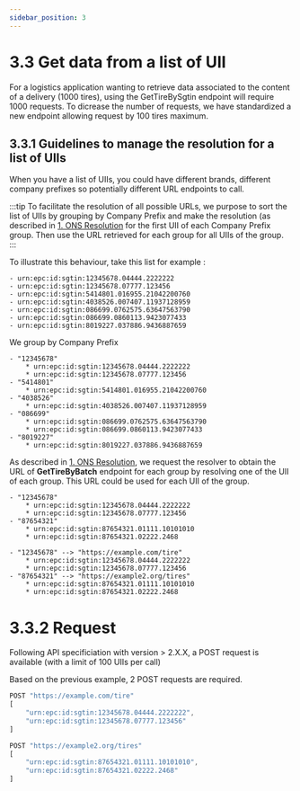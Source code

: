 ```yaml
---
sidebar_position: 3
---
```


# 3.3 Get data from a list of UII

For a logistics application wanting to retrieve data associated to the content of a delivery (1000 tires), using the GetTireBySgtin endpoint will require 1000 requests.
To dicrease the number of requests, we have standardized a new endpoint allowing request by 100 tires maximum.

## 3.3.1 Guidelines to manage the resolution for a list of UIIs

When you have a list of UIIs, you could have different brands, different company prefixes so potentially different URL endpoints to call.

:::tip
To facilitate the resolution of all possible URLs, we purpose to sort the list of UIIs by grouping by Company Prefix and make the resolution (as described in [1. ONS Resolution](../ons-resolution.md) for the first UII of each Company Prefix group. Then use the URL retrieved for each group for all UIIs of the group.
:::

To illustrate this behaviour, take this list for example :

```
- urn:epc:id:sgtin:12345678.04444.2222222
- urn:epc:id:sgtin:12345678.07777.123456
- urn:epc:id:sgtin:5414801.016955.21042200760
- urn:epc:id:sgtin:4038526.007407.11937128959
- urn:epc:id:sgtin:086699.0762575.63647563790
- urn:epc:id:sgtin:086699.0860113.9423077433
- urn:epc:id:sgtin:8019227.037886.9436887659
```

We group by Company Prefix

```
- "12345678"
    * urn:epc:id:sgtin:12345678.04444.2222222
    * urn:epc:id:sgtin:12345678.07777.123456
- "5414801"
    * urn:epc:id:sgtin:5414801.016955.21042200760
- "4038526"
    * urn:epc:id:sgtin:4038526.007407.11937128959
- "086699"
    * urn:epc:id:sgtin:086699.0762575.63647563790
    * urn:epc:id:sgtin:086699.0860113.9423077433
- "8019227"
    * urn:epc:id:sgtin:8019227.037886.9436887659
```

As described in [1. ONS Resolution](../ons-resolution.md), we request the resolver to obtain the URL of **GetTireByBatch** endpoint for each group by resolving one of the UII of each group. This URL could be used for each UII of the group.

```
- "12345678"
    * urn:epc:id:sgtin:12345678.04444.2222222
    * urn:epc:id:sgtin:12345678.07777.123456
- "87654321"
    * urn:epc:id:sgtin:87654321.01111.10101010
    * urn:epc:id:sgtin:87654321.02222.2468
```

```
- "12345678" --> "https://example.com/tire"
    * urn:epc:id:sgtin:12345678.04444.2222222
    * urn:epc:id:sgtin:12345678.07777.123456
- "87654321" --> "https://example2.org/tires"
    * urn:epc:id:sgtin:87654321.01111.10101010
    * urn:epc:id:sgtin:87654321.02222.2468
```

# 3.3.2 Request

Following API specificiation with version > 2.X.X, a POST request is available (with a limit of 100 UIIs per call)

Based on the previous example, 2 POST requests are required.
```jsx
POST "https://example.com/tire"
[
    "urn:epc:id:sgtin:12345678.04444.2222222",
    "urn:epc:id:sgtin:12345678.07777.123456"
]

POST "https://example2.org/tires"
[
    "urn:epc:id:sgtin:87654321.01111.10101010",
    "urn:epc:id:sgtin:87654321.02222.2468"
]
```